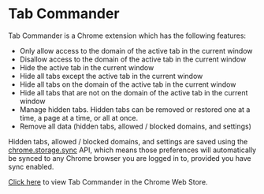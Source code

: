 # Tab Commander

Tab Commander is a Chrome extension which has the following features:

- Only allow access to the domain of the active tab in the current window
- Disallow access to the domain of the active tab in the current window
- Hide the active tab in the current window
- Hide all tabs except the active tab in the current window
- Hide all tabs on the domain of the active tab in the current window
- Hide all tabs that are not on the domain of the active tab in the current window
- Manage hidden tabs. Hidden tabs can be removed or restored one at a time, a page at a time, or all at once.
- Remove all data (hidden tabs, allowed / blocked domains, and settings)

Hidden tabs, allowed / blocked domains, and settings are saved using the [chrome.storage.sync](https://developer.chrome.com/extensions/storage#using-sync) API, which means those preferences will automatically be synced to any Chrome browser you are logged in to, provided you have sync enabled.

[Click here](https://chrome.google.com/webstore/detail/hionageldjijhodeffdfbkecppfiadob) to view Tab Commander in the Chrome Web Store.
